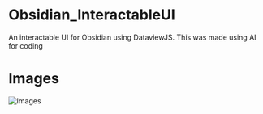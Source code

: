 # Obsidian_InteractableUI
An interactable UI for Obsidian using DataviewJS. This was made using AI for coding


# Images

![Images](https://imgur.com/bK0dlOU)

